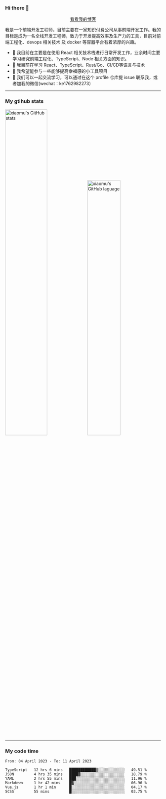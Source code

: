 ### Hi there 👋

<p align="center">
  <a href="https://blog.realjacket.site/">看看我的博客</a>
</p>

我是一个前端开发工程师，目前主要在一家知识付费公司从事前端开发工作。我的目标是成为一名全栈开发工程师，致力于开发提高效率及生产力的工具，目前对前端工程化、devops 相关技术 及 docker 等容器平台有着浓厚的兴趣。

- 🔭 我目前在主要是在使用 React 相关技术栈进行日常开发工作，业余时间主要学习研究前端工程化、TypeScript、Node 相关方面的知识。
- 🌱 我目前在学习 React、TypeScript、Rust/Go、CI/CD等语言与技术
- 👯 我希望能参与一些能够提高幸福感的小工具项目
- 💬 我们可以一起交流学习，可以通过在这个 profile 仓库提 issue 联系我，或者加我的微信(wechat：ke1762982273）

***

### My gtihub stats

<a><img src="https://github-readme-stats-git-masterrstaa-rickstaa.vercel.app/api?username=real-jacket&&show_icons=true" title="xiaomu's GitHub stats" alt="xiaomu's GitHub stats" style="width:52%;"/></a>
<a><img src="https://github-readme-stats-git-masterrstaa-rickstaa.vercel.app/api/top-langs/?username=real-jacket&layout=compact" title="xiaomu's GitHub laguage" alt="xiaomu's GitHub laguage" style="width:46%;"/><a/>

***

### My code time

<!--START_SECTION:waka-->

```text
From: 04 April 2023 - To: 11 April 2023

TypeScript   12 hrs 6 mins   ████████████▒░░░░░░░░░░░░   49.51 %
JSON         4 hrs 35 mins   ████▓░░░░░░░░░░░░░░░░░░░░   18.79 %
YAML         2 hrs 55 mins   ███░░░░░░░░░░░░░░░░░░░░░░   11.96 %
Markdown     1 hr 42 mins    █▓░░░░░░░░░░░░░░░░░░░░░░░   06.96 %
Vue.js       1 hr 1 min      █░░░░░░░░░░░░░░░░░░░░░░░░   04.17 %
SCSS         55 mins         █░░░░░░░░░░░░░░░░░░░░░░░░   03.75 %
```

<!--END_SECTION:waka-->
